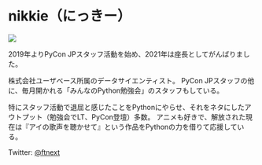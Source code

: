 # nikkie（にっきー）

![](../../../2019/gihyo/profile/_static/nikkie.jpg)

2019年よりPyCon JPスタッフ活動を始め、2021年は座長としてがんばりました。

株式会社ユーザベース所属のデータサイエンティスト。
PyCon JPスタッフの他に、毎月開かれる「みんなのPython勉強会」のスタッフもしている。

特にスタッフ活動で退屈と感じたことをPythonにやらせ、それをネタにしたアウトプット（勉強会でLT、PyCon登壇）多数。
アニメも好きで、解放された現在は『アイの歌声を聴かせて』という作品をPythonの力を借りて応援している。

Twitter: [@ftnext](https://twitter.com/ftnext)
